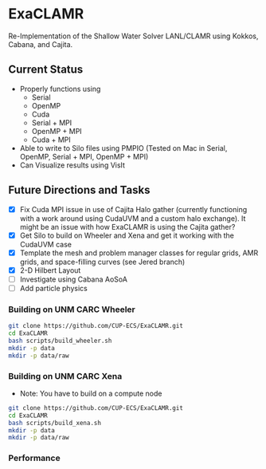 # ExaCLAMR

Re-Implementation of the Shallow Water Solver LANL/CLAMR using Kokkos, Cabana, and Cajita.

## Current Status

- Properly functions using
  - Serial
  - OpenMP
  - Cuda
  - Serial + MPI
  - OpenMP + MPI
  - Cuda + MPI
- Able to write to Silo files using PMPIO (Tested on Mac in Serial, OpenMP, Serial + MPI, OpenMP + MPI)
- Can Visualize results using VisIt

## Future Directions and Tasks

- [x] Fix Cuda MPI issue in use of Cajita Halo gather (currently functioning with a work around using CudaUVM and a custom halo exchange). It might be an issue with how ExaCLAMR is using the Cajita gather?
- [x] Get Silo to build on Wheeler and Xena and get it working with the CudaUVM case
- [x] Template the mesh and problem manager classes for regular grids, AMR grids, and space-filling curves (see Jered branch)
- [x] 2-D Hilbert Layout
- [ ] Investigate using Cabana AoSoA
- [ ] Add particle physics

### Building on UNM CARC Wheeler

```bash
git clone https://github.com/CUP-ECS/ExaCLAMR.git
cd ExaCLAMR
bash scripts/build_wheeler.sh
mkdir -p data
mkdir -p data/raw
```

### Building on UNM CARC Xena

- Note: You have to build on a compute node

```bash
git clone https://github.com/CUP-ECS/ExaCLAMR.git
cd ExaCLAMR
bash scripts/build_xena.sh
mkdir -p data
mkdir -p data/raw
```

### Performance
